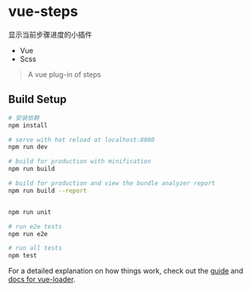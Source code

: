 # vue-steps

显示当前步骤进度的小插件

- Vue
- Scss

> A vue plug-in of steps

## Build Setup

``` bash
# 安装依赖
npm install

# serve with hot reload at localhost:8080
npm run dev

# build for production with minification
npm run build

# build for production and view the bundle analyzer report
npm run build --report


npm run unit

# run e2e tests
npm run e2e

# run all tests
npm test
```

For a detailed explanation on how things work, check out the [guide](http://vuejs-templates.github.io/webpack/) and [docs for vue-loader](http://vuejs.github.io/vue-loader).
